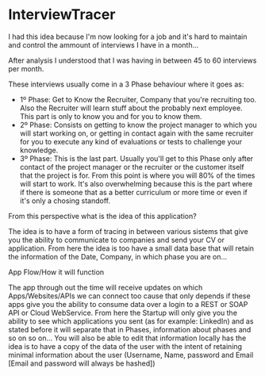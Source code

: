 # InterviewTracer
I had this idea because I'm now looking for a job and it's hard to maintain and control the ammount of interviews I have in a month...

After analysis I understood that I was having in between 45 to 60 interviews per month.

These interviews usually come in a 3 Phase behaviour where it goes as:

- 1º Phase: Get to Know the Recruiter, Company that you're recruiting too. Also the Recruiter will learn stuff about the probably next employee. This part is only to know you and for you to know them.
- 2º Phase: Consists on getting to know the project manager to which you will start working on, or getting in contact again with the same recruiter for you to execute any kind of evaluations or tests to challenge your knowledge.
- 3º Phase: This is the last part. Usually you'll get to this Phase only after contact of the project manager or the recruiter or the customer itself that the project is for. From this point is where you will 80% of the times will start to work.
It's also overwhelming because this is the part where if there is someone that as a better curriculum or more time or even if it's only a chosing standoff.

From this perspective what is the idea of this application?

The idea is to have a form of tracing in between various sistems that give you the ability to communicate to companies and send your CV or application. From here the idea is too have a small data base that will retain the information of the Date, Company, in which phase you are on...

App Flow/How it will function

The app through out the time will receive updates on which Apps/Websites/APIs we can connect too cause that only depends if these apps give you the ability to consume data over a login to a REST or SOAP API or Cloud WebService.
From here the Startup will only give you the ability to see which applications you sent (as for example: LinkedIn) and as stated before it will separate that in Phases, information about phases and so on so on... You will also be able to edit that information locally has the idea is to have a copy of the data of the user with the intent of retaining minimal information about the user (Username, Name, password and Email [Email and password will always be hashed])
